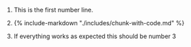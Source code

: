 1.  This is the first number line.

1.  {%
        include-markdown "./includes/chunk-with-code.md"
    %}

1.  If everything works as expected this should be number 3
